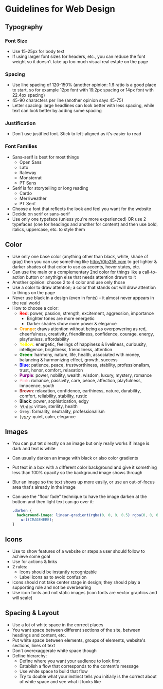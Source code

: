 # Guidelines for Web Design

## Typography

### Font Size

- Use 15-25px for body text
- If using larger font sizes for headers, etc., you can reduce the font weight so it doesn't take up too much visual real estate on the page

### Spacing

- Use line spacing of 120-150% (another opinion: 1.6 ratio is a good place to start, so for example 12px font with 19.2px spacing or 14px font with 22.4px spacing)
- 45-90 characters per line (another opinion says 45-75)
- Letter spacing: large headlines can look better with less spacing, while text can look better by adding some spacing

### Justification

- Don't use justified font. Stick to left-aligned as it's easier to read

### Font Families

- Sans-serif is best for most things
  - Open Sans
  - Lato
  - Raleway
  - Monsterrat
  - PT Sans
- Serif is for storytelling or long reading
  - Cardo
  - Merriweather
  - PT Serif
- Choose a font that reflects the look and feel you want for the website
- Decide on serif or sans-serif
- Use only one typeface (unless you're more experienced) OR use 2 typefaces (one for headings and another for content) and then use bold, italics, uppercase, etc. to style them

## Color

- Use only one base color (anything other than black, white, shade of gray) then you can use something like http://0to255.com to get lighter & darker shades of that color to use as accents, hover states, etc.
- Can use the main or a complementary 2nd color for things like a call-to-action button or anythign else that needs attention drawn to it
- Another opinion: choose 2 to 4 color and use only those
- Use a color to draw attention; a color that stands out will draw attention to things on the page
- Never use black in a design (even in fonts) - it almost never appears in the real world
- How to choose a color:
  - <span style="color:red; font-weight:bold">Red</span>: power, passion, strength, excitement, aggression, importance
    - Brighter tones are more energetic
    - Darker shades show more power & elegance
  - <span style="color:orange; font-weight:bold">Orange</span>: draws attention without being as overpowering as red, cheerfulness, creativity, friendliness, confidence, courage, energy, playfunless, affordability
  - <span style="color:yellow; font-weight:bold">Yellow</span>: energetic, feelings of happiness & liveliness, curiousity, intelligence, brightness, friendliness, attention
  - <span style="color:green; font-weight:bold">Green</span>: harmony, nature, life, health, associated with money, balancing & harmonizing effect, growth, success
  - <span style="color:blue; font-weight:bold">Blue</span>: patience, peace, trustworthiness, stability, professionalism, trust, honor, comfort, relaxation
  - <span style="color:purple; font-weight:bold">Purple</span>: power, nobility, wealth, wisdom, luxury, mystery, romance
  - <span style="color:pink; font-weight:bold">Pink</span>: romance, passivity, care, peace, affection, playfulness, innocence, youth
  - <span style="color:brown; font-weight:bold">Brown</span>: relaxation, confidence, earthiness, nature, durability, comfort, reliability, stability, rustic
  - <span style="font-weight:bold;">Black</span>: power, sophistication, edgy
  - <span style="font-weight:bold;text-shadow: 1px 1px 1px #000;color:white">White</span>: virtue, sterility, health
  - <span style="font-weight:bold;color:grey">Grey</span>: formality, neutrality, professionalism
  - <span style="font-weight:bold;color:#fffff0;text-shadow: 1px 1px 1px #000;">Ivory</span>: quiet, calm, elegance

## Images

- You can put tet directly on an image but only really works if image is dark and text is white
- Can usually darken an image with black or also color gradients
- Put text in a box with a different color background and give it something less than 100% opacity so the background image shows through
- Blur an image so the text shows up more easily, or use an out-of-focus area that's already in the image
- Can use the "floor fade" technique to have the image darken at the bottom and then light text can go over it:

  ```css
  .darken {
    background-image: linear-gradient(rgba(0, 0, 0, 0.5) rgba(0, 0, 0, 0.5)),
      url(IMAGEHERE);
  }
  ```

## Icons

- Use to show features of a website or steps a user should follow to achieve some goal
- Use for actions & links
- 2 rules:
  - Icons should be instantly recognizable
  - Label icons as to avoid confusion
- Icons should not take center stage in design; they should play a supporting role and not be overbearing
- Use icon fonts and not static images (icon fonts are vector graphics and will scale)

## Spacing & Layout

- Use a lot of white space in the correct places
- You want space between different sections of the site, between headings and content, etc.
- Put white space between elements, groups of elements, website's sections, lines of text
- Don't overexaggerate white space though
- Define hierarchy:
  - Define where you want your audience to look first
  - Establish a flow that corresponds to the content's message
  - Use white space to build that flow
  - Try to double what your instinct tells you initially is the correct about of white space and see what it looks like
